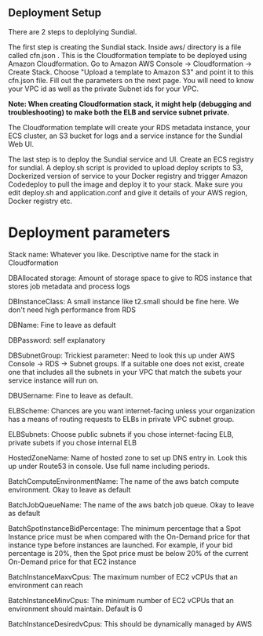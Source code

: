## Deployment Setup

There are 2 steps to deplolying Sundial.

The first step is creating the Sundial stack. 
Inside aws/ directory is a file called cfn.json . This is the Cloudformation template to be deployed using Amazon Cloudformation. 
Go to Amazon AWS Console -> Cloudformation -> Create Stack. Choose "Upload a template to Amazon S3" and point it to this cfn.json file. Fill out the parameters on the next page. You will need to know your VPC id as well as the private Subnet ids for your VPC.

**Note: When creating Cloudformation stack, it might help (debugging and troubleshooting) to make both the ELB and service subnet private.** 

The Cloudformation template will create your RDS metadata instance, your ECS cluster, an S3 bucket for logs and a service instance for the Sundial Web UI.

The last step is to deploy the Sundial service and UI. Create an ECS registry for sundial. A deploy.sh script is provided to upload deploy scripts to S3, Dockerized version of service to your Docker registry and trigger Amazon Codedeploy to pull the image and deploy it to your stack. Make sure you edit deploy.sh and application.conf and give it details of your AWS region, Docker registry etc.

# Deployment parameters

Stack name: Whatever you like. Descriptive name for the stack in Cloudformation

DBAllocated storage: Amount of storage space to give to RDS instance that stores job metadata and process logs

DBInstanceClass: A small instance like t2.small should be fine here. We don't need high performance from RDS

DBName: Fine to leave as default

DBPassword: self explanatory

DBSubnetGroup: Trickiest parameter: Need to look this up under AWS Console -> RDS -> Subnet groups. If a suitable one does not exist, create one that includes all the subnets in your VPC that match the subets your service instance will run on.

DBUSername: Fine to leave as default.

ELBScheme: Chances are you want internet-facing unless your organization has a means of routing requests to ELBs in private VPC subnet group.

ELBSubnets: Choose public subnets if you chose internet-facing ELB, private subets if you chose internal ELB

HostedZoneName: Name of hosted zone to set up DNS entry in. Look this up under Route53 in console. Use full name including periods.

BatchComputeEnvironmentName: The name of the aws batch compute environment. Okay to leave as default

BatchJobQueueName: The name of the aws batch job queue. Okay to leave as default

BatchSpotInstanceBidPercentage: The minimum percentage that a Spot Instance price must be when compared with the
      On-Demand price for that instance type before instances are launched. For example, if your
      bid percentage is 20%, then the Spot price must be below 20% of the current On-Demand price
      for that EC2 instance

BatchInstanceMaxvCpus: The maximum number of EC2 vCPUs that an environment can reach

BatchInstanceMinvCpus: The minimum number of EC2 vCPUs that an environment should maintain. Default is 0

BatchInstanceDesiredvCpus: This should be dynamically managed by AWS